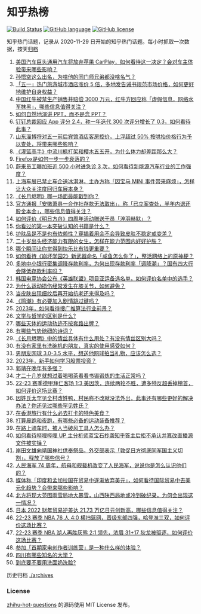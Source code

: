 # 知乎热榜
[![Build Status](https://github.com/ToWeLong/zhihu-hot-questions/workflows/CI/badge.svg)](https://github.com/ToWeLong/zhihu-hot-questions/actions)
[![GitHub language](https://img.shields.io/badge/language-golang-orange.svg)](https://golang.org/)
[![GitHub license](https://img.shields.io/github/license/ToWeLong/zhihu-hot-questions)](https://github.com/ToWeLong/zhihu-hot-questions/blob/main/LICENSE)

知乎热门话题，记录从 2020-11-29 日开始的知乎热门话题。每小时抓取一次数据，按天[归档](./archives)

<!-- BEGIN -->

1. [美国汽车巨头通用汽车将放弃苹果 CarPlay，如何看待这一决定？会对车主体验带来哪些影响？](https://www.zhihu.com/question/597225263)
1. [孙悟空这么出名，为啥他的同门师兄弟都没啥名气？](https://www.zhihu.com/question/596475169)
1. [「五一」热门旅游城市酒店涨价 5 倍，多地发告诫书规范市场价格，如何更好地维护自身权益？](https://www.zhihu.com/question/597228282)
1. [中国红牛被禁生产销售并赔偿 3000 万元，红牛方回应称「虚假信息，网络水军抹黑」，哪些信息值得关注？](https://www.zhihu.com/question/597238029)
1. [如何自然地演讲 PPT，而不是念 PPT？](https://www.zhihu.com/question/432657311)
1. [钉钉总裁回应 App 评分 2.4，称一年迭代 300 次评分增长了 0.3，如何看待此事？](https://www.zhihu.com/question/596723219)
1. [山东淄博将对五一前后宾馆酒店客房控价，上浮超过 50% 按哄抬价格行为予以查处，将带来哪些影响？](https://www.zhihu.com/question/597191224)
1. [《灌篮高手》中流川枫打架和樱木五五开，为什么体力却差距那么大？](https://www.zhihu.com/question/551122791)
1. [Firefox是如何一步一步衰落的？](https://www.zhihu.com/question/278125463)
1. [蔚来员工曝加班近 500 小时进急诊 3 次，如何看待新能源汽车行业的工作强度？](https://www.zhihu.com/question/597225309)
1. [上海车展已禁止车企送冰淇淋，主办方称「因宝马 MINI 事件带来麻烦」，怎样让大众关注度回归车展本身？](https://www.zhihu.com/question/597124757)
1. [《长月烬明》哪一场面最能戳到你？](https://www.zhihu.com/question/596596734)
1. [官方通报「安徽萧县一合作社存款无法取出」，称「已立案查处，半年内退还股金本金」，哪些信息值得关注？](https://www.zhihu.com/question/597267746)
1. [如何评价《明日方舟》四周年活动赠送干员「淬羽赫默」？](https://www.zhihu.com/question/597146353)
1. [你看过的第一本突破认知的书籍是什么？](https://www.zhihu.com/question/596282756)
1. [护肤品是不是也有依赖性？穿插着用会不会导致皮肤不稳定或变差？](https://www.zhihu.com/question/594814196)
1. [二十岁出头经济能力有限的女生，怎样在能力范围内好好护肤？](https://www.zhihu.com/question/593895361)
1. [哪个瞬间让你觉得到快乐比有钱更重要？](https://www.zhihu.com/question/596992641)
1. [如何看待《崩坏学园2》新武器命名「咸鱼怎么你了」，整活网络上的原神梗？](https://www.zhihu.com/question/597011483)
1. [多地中小银行密集调降存款利率，为何出现存款利率「调降潮」？国有四大行会降低存款利率吗？](https://www.zhihu.com/question/597096718)
1. [韩国电竞协会公布《英雄联盟》项目亚运备选名单，如何评价名单中的选手？](https://www.zhihu.com/question/596903245)
1. [为什么运动损伤经常发生在膝关节，如何避免？](https://www.zhihu.com/question/582906586)
1. [当皮肤出现细纹后再开始抗老还来得及吗？](https://www.zhihu.com/question/587449433)
1. [《鸣潮》有必要加入剧情跳过键吗？](https://www.zhihu.com/question/592322913)
1. [2023年，如何看待搜广推算法行业前景？](https://www.zhihu.com/question/594276199)
1. [文学与哲学的区别是什么?](https://www.zhihu.com/question/594021846)
1. [哪些天体的运动轨迹不按套路出牌？](https://www.zhihu.com/question/595585789)
1. [有哪些气势磅礴的诗词？](https://www.zhihu.com/question/587542413)
1. [《长月烬明》中的情丝具体有什么用处？有没有情丝区别大吗？](https://www.zhihu.com/question/596688361)
1. [有没有家里有洗碗机的朋友，真实的使用感受如何？](https://www.zhihu.com/question/581966689)
1. [男朋友网球 3.0-3.5 水平，想送他网球拍当礼物，应该怎么选？](https://www.zhihu.com/question/595993016)
1. [2023年，新手如何学习股票投资？](https://www.zhihu.com/question/597245811)
1. [郭靖在晚年有多强？](https://www.zhihu.com/question/63833021)
1. [才二十几岁就想过着喝喝茶看看书锻锻炼的生活正常吗？](https://www.zhihu.com/question/596676434)
1. [22-23 赛季德甲拜仁客场 1:3 美因茨，连续两轮不胜，遭多特反超丢掉榜首，如何评价这场比赛？](https://www.zhihu.com/question/597154792)
1. [因姓氏太罕见全村改姓鸭，村民称不改就没法外出，此事还有哪些更好的解决办法？你还见过哪些罕见姓氏？](https://www.zhihu.com/question/597087473)
1. [在香港旅行有什么必去打卡的特色美食？](https://www.zhihu.com/question/592683819)
1. [打算晨跑和夜跑，有哪些必备的运动装备推荐？](https://www.zhihu.com/question/596822082)
1. [在路上骑车时，被人当破风工具人怎么办？](https://www.zhihu.com/question/596276145)
1. [如何看待哔哩哔哩 UP 主分析师蓝宝石抄袭知乎答主后拒不承认并篡改直播源文件被实锤？](https://www.zhihu.com/question/597268038)
1. [岸田文雄向靖国神社供奉祭品，外交部表示「敦促日方彻底同军国主义切割」，释放了哪些信号？](https://www.zhihu.com/question/596966647)
1. [人民海军 74 周年，航母和舰载机改变了人民海军，说说你是怎么认识他们的？](https://www.zhihu.com/question/596483162)
1. [媒体称「印度和孟加拉国在贸易中逐渐放弃美元」，如何看待国际贸易中去美元化趋势？会带来哪些影响？](https://www.zhihu.com/question/597238354)
1. [北方将现大范围雨雪局地大暴雪，山西陕西局地或冷到破纪录，为何会出现这一情况？](https://www.zhihu.com/question/597106236)
1. [日本 2022 财年贸易逆差达 21.73 万亿日元创新高，哪些信息值得关注？](https://www.zhihu.com/question/596718894)
1. [22-23 赛季 NBA 76 人 4:0 横扫篮网，晋级东部四强，哈登准三双，如何评价这场比赛？](https://www.zhihu.com/question/597194126)
1. [22-23 赛季 NBA 湖人再胜灰熊 2:1 领先，浓眉 31+17 狄龙被驱逐，如何评价这场比赛？](https://www.zhihu.com/question/597228654)
1. [参加「首期家电创作者训练营」是一种什么样的体验？](https://www.zhihu.com/question/597239501)
1. [四川有哪些知名的大学？](https://www.zhihu.com/question/575547406)
1. [到底要不要用洗面奶洗脸?](https://www.zhihu.com/question/591038413)

<!-- END -->

历史归档 [./archives](./archives)


### License
[zhihu-hot-questions](https://github.com/towelong/zhihu-hot-questions) 的源码使用 MIT License 发布。